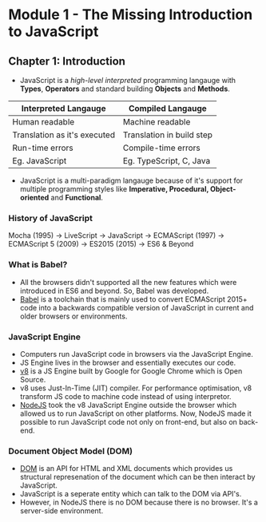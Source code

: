 # Module 1 - The Missing Introduction to JavaScript

## Chapter 1: Introduction

* JavaScript is a _high-level interpreted_ programming langauge with **Types**, **Operators** and standard building **Objects** and **Methods**.

| Interpreted Langauge        | Compiled Langauge           
| -------------               |-------------
| Human readable              | Machine readable
| Translation as it's executed| Translation in build step
| Run-time errors             | Compile-time errors
| Eg. JavaScript              | Eg. TypeScript, C, Java

* JavaScript is a multi-paradigm langauge because of it's support for multiple programming styles like **Imperative, Procedural, Object-oriented** and **Functional**.

### History of JavaScript

Mocha (1995) -> LiveScript -> JavaScript -> ECMAScript (1997) -> ECMAScript 5 (2009) -> ES2015 (2015) -> ES6 & Beyond

### What is Babel?

* All the browsers didn't supported all the new features which were introduced in ES6 and beyond. So, Babel was developed.
* [Babel](https://babeljs.io/) is a toolchain that is mainly used to convert ECMAScript 2015+ code into a backwards compatible version of JavaScript in current and older browsers or environments.

### JavaScript Engine

* Computers run JavaScript code in browsers via the JavaScript Engine.
* JS Engine lives in the browser and essentially executes our code.
* [v8](https://v8.dev/) is a JS Engine built by Google for Google Chrome which is Open Source.
* v8 uses Just-In-Time (JIT) compiler. For performance optimisation, v8 transform JS code to machine code instead of using interpretor.
* [NodeJS](https://nodejs.org/) took the v8 JavaScript Engine outside the browser which allowed us to run JavaScript on other platforms. Now, NodeJS made it possible to run JavaScript code not only on front-end, but also on back-end.

### Document Object Model (DOM)

* [DOM](https://developer.mozilla.org/en-US/docs/Web/API/Document_Object_Model/Introduction) is an API for HTML and XML documents which provides us structural represenation of the document which can be then interact by JavaScript.
* JavaScript is a seperate entity which can talk to the DOM via API's.
* However, in NodeJS there is no DOM because there is no browser. It's a server-side environment.